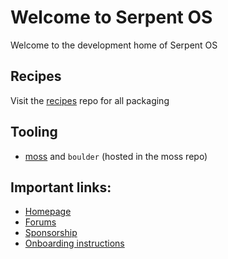 # Welcome to Serpent OS

Welcome to the development home of Serpent OS

## Recipes

Visit the [recipes](https://github.com/serpent-os/recipes) repo for all packaging

## Tooling

 - [moss](https://github.com/serpent-os/moss) and `boulder` (hosted in the moss repo)

## Important links:

 - [Homepage](https://serpentos.com)
 - [Forums](https://forums.serpentos.com)
 - [Sponsorship](https://github.com/sponsors/ikeycode?o=sd&sc=t)
 - [Onboarding instructions](https://github.com/serpent-os/moss/)
